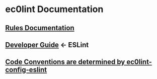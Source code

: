 # ec0lint Documentation

<!-- ## [User Guide](user-guide) TBD -->

## [Rules Documentation](rules)

## [Developer Guide](https://eslint.org/docs/developer-guide/) <- ESLint

## [Code Conventions are determined by ec0lint-config-eslint](https://www.npmjs.com/package/ec0lint-config-ec0lint)
